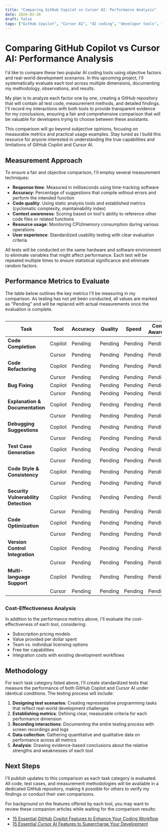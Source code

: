 ```yaml
---
title: "Comparing GitHub Copilot vs Cursor AI: Performance Analysis"
date: 2024-03-26
draft: false
tags: ["GitHub Copilot", "Cursor AI", "AI coding", "developer tools", "productivity", "comparison"]
---
```


# Comparing GitHub Copilot vs Cursor AI: Performance Analysis

I'd like to compare these two popular AI coding tools using objective factors and real-world development scenarios. In this upcoming project, I'll systematically evaluate each tool across multiple dimensions, documenting my methodology, observations, and results.

My plan is to analyze each factor one by one, creating a GitHub repository that will contain all test code, measurement methods, and detailed findings. I'll record my interactions with both tools to provide transparent evidence for my conclusions, ensuring a fair and comprehensive comparison that will be valuable for developers trying to choose between these assistants.

This comparison will go beyond subjective opinions, focusing on measurable metrics and practical usage examples. Stay tuned as I build this resource for anyone interested in understanding the true capabilities and limitations of GitHub Copilot and Cursor AI.

## Measurement Approach

To ensure a fair and objective comparison, I'll employ several measurement techniques:

- **Response time**: Measured in milliseconds using time-tracking software
- **Accuracy**: Percentage of suggestions that compile without errors and perform the intended function
- **Code quality**: Using static analysis tools and established metrics (cyclomatic complexity, maintainability index)
- **Context awareness**: Scoring based on tool's ability to reference other code files or related functions
- **Resource usage**: Monitoring CPU/memory consumption during various operations
- **User experience**: Standardized usability testing with clear evaluation criteria

All tests will be conducted on the same hardware and software environment to eliminate variables that might affect performance. Each test will be repeated multiple times to ensure statistical significance and eliminate random factors.

## Performance Metrics to Evaluate

The table below outlines the key metrics I'll be measuring in my comparison. As testing has not yet been conducted, all values are marked as "Pending" and will be replaced with actual measurements once the evaluation is complete.

<div style="margin: 30px 0;">

| **Task**                           | **Tool**  | **Accuracy** | **Quality** | **Speed** | **Context Awareness** | **Creativity & Adaptability** | **User Experience** |
|------------------------------------|-----------|--------------|-------------|-----------|------------------------|-------------------------------|---------------------|
| **Code Completion**                | Copilot   | Pending      | Pending     | Pending   | Pending                | Pending                       | Pending             |
|                                    | Cursor    | Pending      | Pending     | Pending   | Pending                | Pending                       | Pending             |
| **Code Refactoring**               | Copilot   | Pending      | Pending     | Pending   | Pending                | Pending                       | Pending             |
|                                    | Cursor    | Pending      | Pending     | Pending   | Pending                | Pending                       | Pending             |
| **Bug Fixing**                     | Copilot   | Pending      | Pending     | Pending   | Pending                | Pending                       | Pending             |
|                                    | Cursor    | Pending      | Pending     | Pending   | Pending                | Pending                       | Pending             |
| **Explanation & Documentation**    | Copilot   | Pending      | Pending     | Pending   | Pending                | Pending                       | Pending             |
|                                    | Cursor    | Pending      | Pending     | Pending   | Pending                | Pending                       | Pending             |
| **Debugging Suggestions**          | Copilot   | Pending      | Pending     | Pending   | Pending                | Pending                       | Pending             |
|                                    | Cursor    | Pending      | Pending     | Pending   | Pending                | Pending                       | Pending             |
| **Test Case Generation**           | Copilot   | Pending      | Pending     | Pending   | Pending                | Pending                       | Pending             |
|                                    | Cursor    | Pending      | Pending     | Pending   | Pending                | Pending                       | Pending             |
| **Code Style & Consistency**       | Copilot   | Pending      | Pending     | Pending   | Pending                | Pending                       | Pending             |
|                                    | Cursor    | Pending      | Pending     | Pending   | Pending                | Pending                       | Pending             |
| **Security Vulnerability Detection**| Copilot  | Pending      | Pending     | Pending   | Pending                | Pending                       | Pending             |
|                                    | Cursor    | Pending      | Pending     | Pending   | Pending                | Pending                       | Pending             |
| **Code Optimization**              | Copilot   | Pending      | Pending     | Pending   | Pending                | Pending                       | Pending             |
|                                    | Cursor    | Pending      | Pending     | Pending   | Pending                | Pending                       | Pending             |
| **Version Control Integration**    | Copilot   | Pending      | Pending     | Pending   | Pending                | Pending                       | Pending             |
|                                    | Cursor    | Pending      | Pending     | Pending   | Pending                | Pending                       | Pending             |
| **Multi-language Support**         | Copilot   | Pending      | Pending     | Pending   | Pending                | Pending                       | Pending             |
|                                    | Cursor    | Pending      | Pending     | Pending   | Pending                | Pending                       | Pending             |

</div>

### Cost-Effectiveness Analysis

In addition to the performance metrics above, I'll evaluate the cost-effectiveness of each tool, considering:

- Subscription pricing models
- Value provided per dollar spent
- Team vs. individual licensing options
- Free tier capabilities
- Integration costs with existing development workflows

## Methodology

For each task category listed above, I'll create standardized tests that measure the performance of both GitHub Copilot and Cursor AI under identical conditions. The testing process will include:

1. **Designing test scenarios**: Creating representative programming tasks that reflect real-world development challenges
2. **Establishing metrics**: Defining clear, measurable criteria for each performance dimension
3. **Recording interactions**: Documenting the entire testing process with screen recordings and logs
4. **Data collection**: Gathering quantitative and qualitative data on performance across all metrics
5. **Analysis**: Drawing evidence-based conclusions about the relative strengths and weaknesses of each tool

## Next Steps

I'll publish updates to this comparison as each task category is evaluated. All code, test cases, and measurement methodologies will be available in a dedicated GitHub repository, making it possible for others to verify my findings or conduct their own comparisons.

For background on the features offered by each tool, you may want to review these companion articles while waiting for the comparison results:
- [15 Essential GitHub Copilot Features to Enhance Your Coding Workflow](/posts/15-essential-github-copilot-features-to-enhance-your-coding-workflow/)
- [15 Essential Cursor AI Features to Supercharge Your Development](/posts/15-essential-cursor-ai-features-to-supercharge-your-development/) 